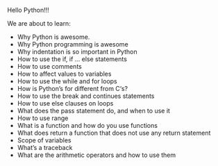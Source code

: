 Hello Python!!!

We are about to learn:
 - Why Python is awesome.
 - Why Python programming is awesome
 - Why indentation is so important in Python
 - How to use the if, if ... else statements
 - How to use comments
 - How to affect values to variables
 - How to use the while and for loops
 - How is Python’s for different from C‘s?
 - How to use the break and continues statements
 - How to use else clauses on loops
 - What does the pass statement do, and when to use it
 - How to use range
 - What is a function and how do you use functions
 - What does return a function that does not use any return statement
 - Scope of variables
 - What’s a traceback
 - What are the arithmetic operators and how to use them
